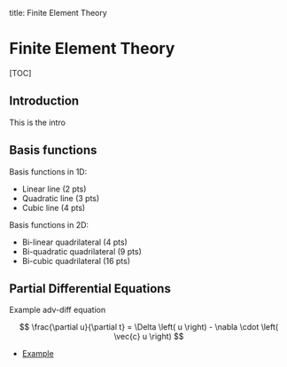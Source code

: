title: Finite Element Theory

# Finite Element Theory

[TOC]

## Introduction

This is the intro

## Basis functions

Basis functions in 1D:

- Linear line (2 pts)
- Quadratic line (3 pts)
- Cubic line (4 pts)

Basis functions in 2D:

- Bi-linear quadrilateral (4 pts)
- Bi-quadratic quadrilateral (9 pts)
- Bi-cubic quadrilateral (16 pts)

## Partial Differential Equations

Example adv-diff equation

$$ \frac{\partial u}{\partial t} = \Delta \left( u \right) - \nabla \cdot \left( \vec{c} u \right) $$

* [Example](./01_example.html)

